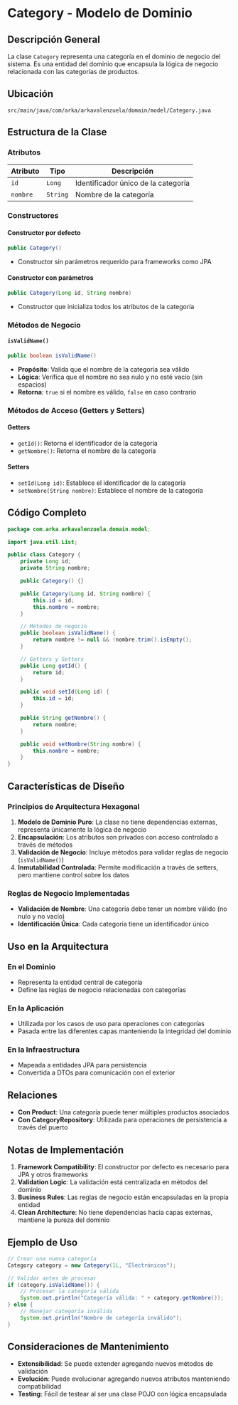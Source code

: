 # Category - Modelo de Dominio

## Descripción General

La clase `Category` representa una categoría en el dominio de negocio del sistema. Es una entidad del dominio que encapsula la lógica de negocio relacionada con las categorías de productos.

## Ubicación

```
src/main/java/com/arka/arkavalenzuela/domain/model/Category.java
```

## Estructura de la Clase

### Atributos

| Atributo | Tipo | Descripción |
|----------|------|-------------|
| `id` | `Long` | Identificador único de la categoría |
| `nombre` | `String` | Nombre de la categoría |

### Constructores

#### Constructor por defecto
```java
public Category()
```
- Constructor sin parámetros requerido para frameworks como JPA

#### Constructor con parámetros
```java
public Category(Long id, String nombre)
```
- Constructor que inicializa todos los atributos de la categoría

### Métodos de Negocio

#### `isValidName()`
```java
public boolean isValidName()
```
- **Propósito**: Valida que el nombre de la categoría sea válido
- **Lógica**: Verifica que el nombre no sea nulo y no esté vacío (sin espacios)
- **Retorna**: `true` si el nombre es válido, `false` en caso contrario

### Métodos de Acceso (Getters y Setters)

#### Getters
- `getId()`: Retorna el identificador de la categoría
- `getNombre()`: Retorna el nombre de la categoría

#### Setters
- `setId(Long id)`: Establece el identificador de la categoría
- `setNombre(String nombre)`: Establece el nombre de la categoría

## Código Completo

```java
package com.arka.arkavalenzuela.domain.model;

import java.util.List;

public class Category {
    private Long id;
    private String nombre;

    public Category() {}

    public Category(Long id, String nombre) {
        this.id = id;
        this.nombre = nombre;
    }

    // Métodos de negocio
    public boolean isValidName() {
        return nombre != null && !nombre.trim().isEmpty();
    }

    // Getters y Setters
    public Long getId() {
        return id;
    }

    public void setId(Long id) {
        this.id = id;
    }

    public String getNombre() {
        return nombre;
    }

    public void setNombre(String nombre) {
        this.nombre = nombre;
    }
}
```

## Características de Diseño

### Principios de Arquitectura Hexagonal

1. **Modelo de Dominio Puro**: La clase no tiene dependencias externas, representa únicamente la lógica de negocio
2. **Encapsulación**: Los atributos son privados con acceso controlado a través de métodos
3. **Validación de Negocio**: Incluye métodos para validar reglas de negocio (`isValidName()`)
4. **Inmutabilidad Controlada**: Permite modificación a través de setters, pero mantiene control sobre los datos

### Reglas de Negocio Implementadas

- **Validación de Nombre**: Una categoría debe tener un nombre válido (no nulo y no vacío)
- **Identificación Única**: Cada categoría tiene un identificador único

## Uso en la Arquitectura

### En el Dominio
- Representa la entidad central de categoría
- Define las reglas de negocio relacionadas con categorías

### En la Aplicación
- Utilizada por los casos de uso para operaciones con categorías
- Pasada entre las diferentes capas manteniendo la integridad del dominio

### En la Infraestructura
- Mapeada a entidades JPA para persistencia
- Convertida a DTOs para comunicación con el exterior

## Relaciones

- **Con Product**: Una categoría puede tener múltiples productos asociados
- **Con CategoryRepository**: Utilizada para operaciones de persistencia a través del puerto

## Notas de Implementación

1. **Framework Compatibility**: El constructor por defecto es necesario para JPA y otros frameworks
2. **Validation Logic**: La validación está centralizada en métodos del dominio
3. **Business Rules**: Las reglas de negocio están encapsuladas en la propia entidad
4. **Clean Architecture**: No tiene dependencias hacia capas externas, mantiene la pureza del dominio

## Ejemplo de Uso

```java
// Crear una nueva categoría
Category category = new Category(1L, "Electrónicos");

// Validar antes de procesar
if (category.isValidName()) {
    // Procesar la categoría válida
    System.out.println("Categoría válida: " + category.getNombre());
} else {
    // Manejar categoría inválida
    System.out.println("Nombre de categoría inválido");
}
```

## Consideraciones de Mantenimiento

- **Extensibilidad**: Se puede extender agregando nuevos métodos de validación
- **Evolución**: Puede evolucionar agregando nuevos atributos manteniendo compatibilidad
- **Testing**: Fácil de testear al ser una clase POJO con lógica encapsulada
